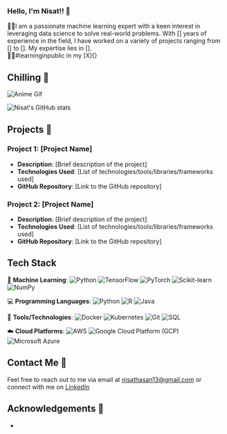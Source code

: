 ### Hello, I'm Nisat!! 🌟

🐱‍💻I am a passionate machine learning expert with a keen interest in leveraging data science to solve real-world problems. With [] years of experience in the field, I have worked on a variety of projects ranging from [] to []. My expertise lies in [].<br/>
🐱‍👤#learninginpublic in my [X]{}</br>

## Chilling 🌸

![Anime Gif](https://media.giphy.com/media/11KzOet1ElBDz2/giphy.gif)


![Nisat's GitHub stats](https://github-readme-stats.vercel.app/api?username=nisat-gg&show_icons=true&theme=transparent)

## Projects 🚀

### Project 1: [Project Name]

- **Description**: [Brief description of the project]
- **Technologies Used**: [List of technologies/tools/libraries/frameworks used]
- **GitHub Repository**: [Link to the GitHub repository]

### Project 2: [Project Name]

- **Description**: [Brief description of the project]
- **Technologies Used**: [List of technologies/tools/libraries/frameworks used]
- **GitHub Repository**: [Link to the GitHub repository]

## Tech Stack

🧠 **Machine Learning**: 
   ![Python](https://img.shields.io/badge/-Python-3776AB?style=flat-square&logo=python&logoColor=white)
   ![TensorFlow](https://img.shields.io/badge/-TensorFlow-FF6F00?style=flat-square&logo=tensorflow&logoColor=white)
   ![PyTorch](https://img.shields.io/badge/-PyTorch-EE4C2C?style=flat-square&logo=pytorch&logoColor=white)
   ![Scikit-learn](https://img.shields.io/badge/-Scikit--learn-F7931E?style=flat-square&logo=scikit-learn&logoColor=white)
   ![NumPy](https://img.shields.io/badge/-NumPy-013243?style=flat-square&logo=numpy&logoColor=white)
   
💻 **Programming Languages**:
   ![Python](https://img.shields.io/badge/-Python-3776AB?style=flat-square&logo=python&logoColor=white)
   ![R](https://img.shields.io/badge/-R-276DC3?style=flat-square&logo=r&logoColor=white)
   ![Java](https://img.shields.io/badge/-Java-007396?style=flat-square&logo=java&logoColor=white)
   
🔧 **Tools/Technologies**:
   ![Docker](https://img.shields.io/badge/-Docker-2496ED?style=flat-square&logo=docker&logoColor=white)
   ![Kubernetes](https://img.shields.io/badge/-Kubernetes-326CE5?style=flat-square&logo=kubernetes&logoColor=white)
   ![Git](https://img.shields.io/badge/-Git-F05032?style=flat-square&logo=git&logoColor=white)
   ![SQL](https://img.shields.io/badge/-SQL-4479A1?style=flat-square&logo=sql&logoColor=white)
   
☁️ **Cloud Platforms**:
   ![AWS](https://img.shields.io/badge/-AWS-232F3E?style=flat-square&logo=amazon-aws&logoColor=white)
   ![Google Cloud Platform (GCP)](https://img.shields.io/badge/-Google_Cloud_Platform-4285F4?style=flat-square&logo=google-cloud&logoColor=white)
   ![Microsoft Azure](https://img.shields.io/badge/-Microsoft_Azure-0078D4?style=flat-square&logo=microsoft-azure&logoColor=white)




## Contact Me 📧

Feel free to reach out to me via email at nisathasan13@gmail.com or connect with me on [LinkedIn](https://www.linkedin.com/in/md-mahmudul-hasan-nisat-b67a43252/)

## Acknowledgements 🙏

- 
